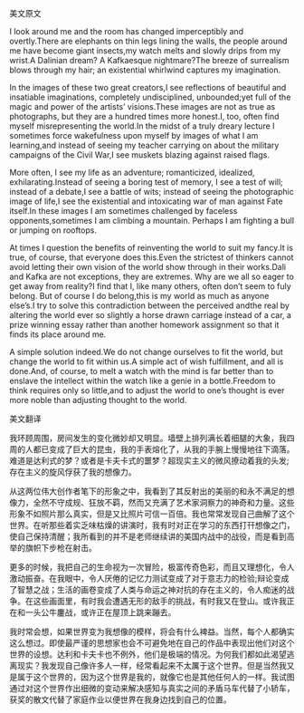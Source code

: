 美文原文

I look around me and the room has changed imperceptibly and overtly.There are elephants on thin legs lining the walls, the people around me have become giant insects,my watch melts and slowly drips from my wrist.A Dalinian dream? A Kafkaesque nightmare?The breeze of surrealism blows through my hair; an existential whirlwind captures my imagination.

In the images of these two great creators,I see reflections of beautiful and insatiable imaginations, completely undisciplined, unbounded;yet full of the magic and power of the artists’ visions.These images are not as true as photographs, but they are a hundred times more honest.I, too, often find myself misrepresenting the world.In the midst of a truly dreary lecture I sometimes force wakefulness upon myself by images of what I am learning,and instead of seeing my teacher carrying on about the military campaigns of the Civil War,I see muskets blazing against raised flags.

More often, I see my life as an adventure; romanticized, idealized, exhilarating.Instead of seeing a boring test of memory, I see a test of will; instead of a debate,I see a battle of wits; instead of seeing the photographic image of life,I see the existential and intoxicating war of man against Fate itself.In these images I am sometimes challenged by faceless opponents,sometimes I am climbing a mountain. Perhaps I am fighting a bull or jumping on rooftops.

At times I question the benefits of reinventing the world to suit my fancy.It is true, of course, that everyone does this.Even the strictest of thinkers cannot avoid letting their own vision of the world show through in their works.Dali and Kafka are not exceptions, they are extremes. Why are we all so eager to get away from reality?I find that I, like many others, often don’t seem to fuly belong. But of course I do belong,this is my world as much as anyone else’s.I try to solve this contradiction between the perceived andthe real by altering the world ever so slightly a horse drawn carriage instead of a car, a prize winning essay rather than another homework assignment so that it finds its place around me.

A simple solution indeed.We do not change ourselves to fit the world, but change the world to fit within us.A simple act of wish fulfillment, and all is done.And, of course, to melt a watch with the mind is far better than to enslave the intellect within the watch like a genie in a bottle.Freedom to think requires only so little,and to adjust the world to one’s thought is ever more noble than adjusting thought to the world. 



美文翻译

我环顾周围，房间发生的变化微妙却又明显。墙壁上排列满长着细腿的大象，我四周的人都已变成了巨大的昆虫，我的手表熔化了，从我的手腕上慢慢地往下滴落。难道是达利式的梦？或者是卡夫卡式的噩梦？超现实主义的微风撩动着我的头发;存在主义的旋风俘获了我的想像力。

从这两位伟大创作者笔下的形象之中，我看到了其反射出的美丽的和永不满足的想像力，全然不守成规、狂放不羁，然而又充满了艺术家洞察力的神奇和力量。这些形象不如照片那么真实，但是又比照片可信一百倍。我也常常发现自己曲解了这个世界。在听那些着实乏味枯燥的讲演时，我有时对正在学习的东西打幵想像之门，使自己保持清醒；我所看到的并不是老师继续讲的美国内战中的战役，而是看到高举的旗帜下步枪在射击。

更多的时候，我把自己的生命视为一次冒险，极富传奇色彩，而且又理想化，令人激动振奋。在我眼中，令人厌倦的记忆力测试变成了对于意志力的检验;辩论变成了智慧之战；生活的画卷变成了人类与命运之神对抗的存在主义的，令人痴迷的战争。在这些画面里，有时我会遭遇无形的敌手的挑战，有时我又在登山。或许我正在和一头公牛鏖战，或许正在屋顶上跳来蹦去。

我时常会想，如果世界变为我想像的模样，将会有什么裨益。当然，每个人都确实这么想过。即使最严谨的思想家也会不可避免地在自己的作品中表现出他们对这个世界的设想。达利和卡夫卡也不例外，他们是极端的情况。为何我们都如此渴望逃离现实？我发现自己像许多人一样，经常看起来不太厲于这个世界。但是当然我又是属于这个世界的，因为这个世界是我的，就像它也是其他任何人的一样。我试图通过对这个世界作出细微的变动来解决感知与真实之间的矛盾马车代替了小轿车，获奖的散文代替了家庭作业以便世界在我身边找到自己的位置。